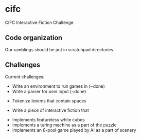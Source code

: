 cifc
====

CIFC Interactive Fiction Challenge

Code organization
---

Our ramblings should be put in scratchpad directories.

Challenges
---

Current challenges:

 + Write an environment to run games in (~done)
 + Write a parser for user input (~done)
  - Tokenize lexems that contain spaces
 + Write a piece of interactive fiction that
  - Implements featureless white cubes
  - Implements a turing machine as a part of the puzzle
  - Implements an 8-pool game played by AI as a part of scenery
